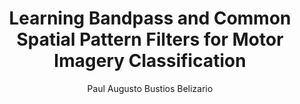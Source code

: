 ---
paperId: 68
author: Paul Augusto Bustios Belizario
publicationauthor: Bustios Belizario, P. A.
title: Learning Bandpass and Common Spatial Pattern Filters for Motor Imagery Classification
pdf: --
poster: --
alt: --
type: Poster
topic: FAT
link: --
conference: neurips
year: 2019
tags: neurips-2019
location: Vancouver, Canada
---